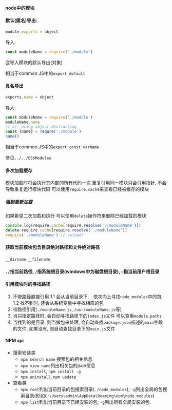 #### node中的模块

#### 默认(匿名)导出:
```javascript
module.exports = object
```
导入:
```javascript
const moduleName = require('./module')
```
会导入模块的默认导出(对象)

相当于common JS中的`export default`

#### 具名导出
```javascript
exports.name = object
```
导入:
```javascript
const moduleName = require('./module')
moduleName.name
// or, using object destructing
const {name} = requre('./module')
name()
```
相当于common JS中的`export const varName`

参见`../../ES6Modules`

#### 多次加载缓存
模块加载时将会执行其内部的所有代码一次
重复引用同一模块只会引用指针, 不会导致重复运行模块代码
可以使用`require.cache`来查看已经被缓存的模块

##### 强制重新加载
如果希望二次加载和执行
可以使用`delete`操作符来删除已经加载的模块
```javascript
console.log(require.cache[require.resolve('./moduleName')])
delete require.cache[require.resolve('./moduleName')]
require('./moduleName') // reload!
```

#### 获取当前模块包含目录绝对路径和文件绝对路径
`__dirname`
`__filename`

#### `./`指当前路径, `/`指系统根目录(windows中为磁盘根目录), `~`指当前用户根目录

#### 引用模块时的寻找路径
1.  不带路径直接引用
1.1 会从当前目录下,　依次向上寻找`node_modules`中的包;
1.2 找不到时, 还会从系统变量中寻找相应的包
2.  带路径引用(`./moduleName.js`, `/usr/moduleName.js`等)
3. 当只指定路径时, 会自动寻找路径下的`index.js`文件
可以查看`module.paths`
4. 当找到的是目录, 则当做包来处理, 会自动查找`package.json`描述的`main`字段的文件, 如果没有, 则自动查找目录下的`main.js`文件


#### NPM api
  - 搜索安装类
    - `npm search name` 搜索包的相关信息
    - `npm view name`列出相关包的json信息
    - `npm install`, `npm install -g`  
    - `npm uninstall`, `npm update`
  - 查看类
    - `npm root`列出当前目录的包搜索目录(`./node_modules`); `-g`列出全局的包搜索目录(形如`C:\Users\admin\AppData\Roaming\npm\node_modules`)
    - `npm list`列出当前目录下已经安装的包; `-g`列出所有全局安装的包.
